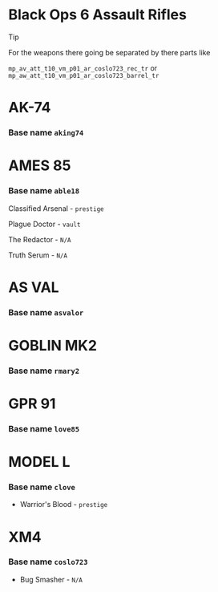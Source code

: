 # Black Ops 6 Assault Rifles  

> [!TIP]
> For the weapons there going be separated by there parts like
>
> `mp_av_att_t10_vm_p01_ar_coslo723_rec_tr` or `mp_aw_att_t10_vm_p01_ar_coslo723_barrel_tr`


# AK-74
### Base name `aking74`


# AMES 85 
### Base name `able18`
 
 Classified Arsenal - `prestige`

 Plague Doctor - `vault`

 The Redactor - `N/A`

 Truth Serum - `N/A`

# AS VAL
### Base name `asvalor`


# GOBLIN MK2 
### Base name `rmary2`


# GPR 91
### Base name `love85` 


# MODEL L
### Base name `clove`

- Warrior's Blood - `prestige`

# XM4 
### Base name `coslo723`

 - Bug Smasher - `N/A`


 
